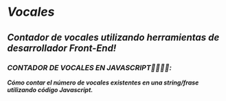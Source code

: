 # **_Vocales_**

## **_Contador de vocales utilizando herramientas de desarrollador Front-End!_**

### **_CONTADOR DE VOCALES EN JAVASCRIPT👨‍💻🎲💥:_**
**_Cómo contar el número de vocales existentes en una string/frase utilizando código Javascript._**
